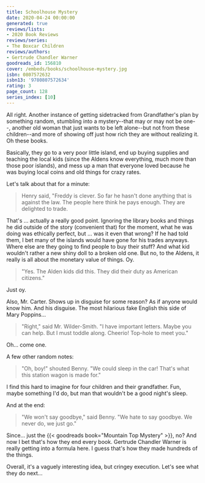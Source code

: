 ```yaml
---
title: Schoolhouse Mystery
date: 2020-04-24 00:00:00
generated: true
reviews/lists:
- 2020 Book Reviews
reviews/series:
- The Boxcar Children
reviews/authors:
- Gertrude Chandler Warner
goodreads_id: 156810
cover: /embeds/books/schoolhouse-mystery.jpg
isbn: 0807572632
isbn13: '9780807572634'
rating: 3
page_count: 128
series_index: [10]
---
```

All right. Another instance of getting sidetracked from Grandfather's plan by something random, stumbling into a mystery--that may or may not be one--, another old woman that just wants to be left alone--but not from these children--and more of showing off just how rich they are without realizing it. Oh these books.  

Basically, they go to a very poor little island, end up buying supplies and teaching the local kids (since the Aldens know everything, much more than those poor islands), and mess up a man that everyone loved because he was buying local coins and old things for crazy rates.  

<!--more-->

Let's talk about that for a minute:  

> Henry said, "Freddy is clever. So far he hasn't done anything that is against the law. The people here think he pays enough. They are delighted to trade.

That's ... actually a really good point. Ignoring the library books and things he did outside of the story (convenient that) for the moment, what he was doing was ethically perfect, but ... was it even that wrong? If he had told them, I bet many of the islands would have gone for his trades anyways. Where else are they going to find people to buy their stuff? And what kid wouldn't rather a new shiny doll to a broken old one. But no, to the Aldens, it really is all about the monetary value of things. Oy.  

> "Yes. The Alden kids did this. They did their duty as American citizens."

Just oy.  

Also, Mr. Carter. Shows up in disguise for some reason? As if anyone would know him. And his disguise. The most hilarious fake English this side of Mary Poppins...  

> "Right," said Mr. Wilder-Smith. "I have important letters. Maybe you can help. But I must toddle along. Cheerio! Top-hole to meet you."

Oh... come one.  

A few other random notes:  

> "Oh, boy!" shouted Benny. "We could sleep in the car! That's what this station wagon is made for."

I find this hard to imagine for four children and their grandfather. Fun, maybe something I'd do, but man that wouldn't be a good night's sleep.  

And at the end:  

> "We won't say goodbye," said Benny. "We hate to say goodbye. We never do, we just go."

Since... just the {{< goodreads book="Mountain Top Mystery" >}}, no? And now I bet that's how they end every book. Gertrude Chandler Warner is really getting into a formula here. I guess that's how they made hundreds of the things.  

Overall, it's a vaguely interesting idea, but cringey execution. Let's see what they do next...